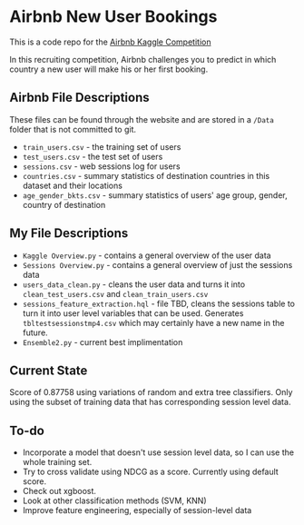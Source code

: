 # Airbnb New User Bookings

This is a code repo for the [Airbnb Kaggle Competition](https://www.kaggle.com/c/airbnb-recruiting-new-user-bookings)

In this recruiting competition, Airbnb challenges you to predict in which country a new user will make his or her first booking.

## Airbnb File Descriptions

These files can be found through the website and are stored in a `/Data` folder that is not committed to git.

* `train_users.csv` - the training set of users
* `test_users.csv` - the test set of users
* `sessions.csv` - web sessions log for users
* `countries.csv` - summary statistics of destination countries in this dataset and their locations
* `age_gender_bkts.csv` - summary statistics of users' age group, gender, country of destination

## My File Descriptions

* `Kaggle Overview.py` - contains a general overview of the user data
* `Sessions Overview.py` - contains a general overview of just the sessions data
* `users_data_clean.py` - cleans the user data and turns it into `clean_test_users.csv` and `clean_train_users.csv`
* `sessions_feature_extraction.hql` - file TBD, cleans the sessions table to turn it into user level variables that can be used.  Generates `tbltestsessionstmp4.csv` which may certainly have a new name in the future.
* `Ensemble2.py` - current best implimentation

## Current State

Score of 0.87758 using variations of random and extra tree classifiers.
Only using the subset of training data that has corresponding session level data.

## To-do

* Incorporate a model that doesn't use session level data, so I can use the whole training set.
* Try to cross validate using NDCG as a score.  Currently using default score.
* Check out xgboost.
* Look at other classification methods (SVM, KNN)
* Improve feature engineering, especially of session-level data
